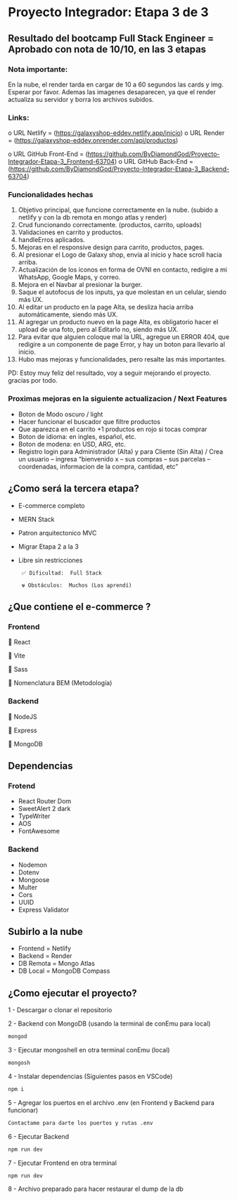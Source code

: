 # Proyecto Integrador: Etapa 3 de 3

## Resultado del bootcamp Full Stack Engineer = Aprobado con nota de 10/10, en las 3 etapas

### Nota importante:

En la nube, el render tarda en cargar de 10 a 60 segundos las cards y img. Esperar por favor.
Ademas las imagenes desaparecen, ya que el render actualiza su servidor y borra los archivos subidos.

### Links:

o	URL Netlify          = (https://galaxyshop-eddev.netlify.app/inicio)
o	URL Render           = (https://galaxyshop-eddev.onrender.com/api/productos)

o	URL GitHub Front-End = (https://github.com/ByDiamondGod/Proyecto-Integrador-Etapa-3_Frontend-63704)
o	URL GitHub Back-End  = (https://github.com/ByDiamondGod/Proyecto-Integrador-Etapa-3_Backend-63704)

### Funcionalidades hechas

1.	Objetivo principal, que funcione correctamente en la nube. (subido a netlify y con la db remota en mongo atlas y render)
2. Crud funcionando correctamente. (productos, carrito, uploads)
3. Validaciones en carrito y productos.
4. handleErros aplicados.
5. Mejoras en el responsive design para carrito, productos, pages.
6. Al presionar el Logo de Galaxy shop, envía al inicio y hace scroll hacia arriba.
7. Actualización de los íconos en forma de OVNI en contacto, redigire a mi WhatsApp, Google Maps, y correo.
8. Mejora en el Navbar al presionar la burger.
9. Saque el autofocus de los inputs, ya que molestan en un celular, siendo más UX.
10. Al editar un producto en la page Alta, se desliza hacia arriba automáticamente, siendo más UX.
11. Al agregar un producto nuevo en la page Alta, es obligatorio hacer el upload de una foto, pero al Editarlo no, siendo más UX.
12. Para evitar que alguien coloque mal la URL, agregue un ERROR 404, que redigire a un componente de page Error, y hay un boton para llevarlo al inicio.
13. Hubo mas mejoras y funcionalidades, pero resalte las más importantes.

PD: Estoy muy feliz del resultado, voy a seguir mejorando el proyecto. gracias por todo.

### Proximas mejoras en la siguiente actualizacion / Next Features

 - Boton de Modo oscuro / light
 - Hacer funcionar el buscador que filtre productos
 - Que aparezca en el carrito +1 productos en rojo si tocas comprar
 - Boton de idioma: en ingles, español, etc.
 - Boton de modena: en USD, ARG, etc.
 - Registro login para Administrador (Alta) y para Cliente (Sin Alta) / Crea un usuario – ingresa “bienvenido x – sus compras – sus parcelas –  coordenadas, informacion de la compra, cantidad, etc”

## ¿Como será la tercera etapa?

   +  E-commerce completo

   +  MERN Stack

   +  Patron arquitectonico MVC

   +  Migrar Etapa 2 a la 3

   +  Libre sin restricciones

           ✅ Dificultad:  Full Stack

           ☢️ Obstáculos:  Muchos (Los aprendí)

## ¿Que contiene el e-commerce ?

### Frontend

  🔹 React

  🔸 Vite

  🔹 Sass

  🔸 Nomenclatura BEM (Metodología)

### Backend

  🔹 NodeJS

  🔸 Express

  🔹 MongoDB

## Dependencias

### Frotend

   +  React Router Dom
   +  SweetAlert 2 dark
   +  TypeWriter
   +  AOS
   +  FontAwesome

### Backend

   +  Nodemon
   +  Dotenv
   +  Mongoose
   +  Multer
   +  Cors
   +  UUID
   +  Express Validator

## Subirlo a la nube

   +  Frontend = Netlify
   +  Backend = Render
   +  DB Remota = Mongo Atlas
   +  DB Local = MongoDB Compass

## ¿Como ejecutar el proyecto?

1 - Descargar o clonar el repositorio

2 - Backend con MongoDB (usando la terminal de conEmu para local)

```sh
mongod
```

3 - Ejecutar mongoshell en otra terminal conEmu (local)

```sh
mongosh
```

4 - Instalar dependencias (Siguientes pasos en  VSCode)

```sh
npm i
```

5 - Agregar los puertos en el archivo .env  (en Frontend y Backend para funcionar)

```sh
Contactame para darte los puertos y rutas .env
```

6 - Ejecutar Backend

```sh
npm run dev
```

7 - Ejecutar Frontend en otra terminal

```sh
npm run dev
```

8 - Archivo preparado para hacer restaurar el dump de la db